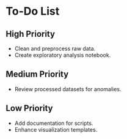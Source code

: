 # To-Do List

## High Priority
- Clean and preprocess raw data.
- Create exploratory analysis notebook.

## Medium Priority
- Review processed datasets for anomalies.

## Low Priority
- Add documentation for scripts.
- Enhance visualization templates.
